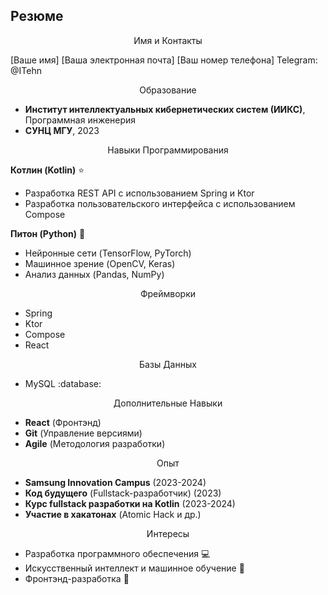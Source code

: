## Резюме 

<p align='center'>Имя и Контакты</p>

[Ваше имя]
[Ваша электронная почта]
[Ваш номер телефона]
Telegram: @ITehn

<p align='center'>Образование</p>

- **Институт интеллектуальных кибернетических систем (ИИКС)**, Программная инженерия
- **СУНЦ МГУ**, 2023

<p align='center'>Навыки Программирования</p>

**Котлин (Kotlin)** :star:
- Разработка REST API с использованием Spring и Ktor
- Разработка пользовательского интерфейса с использованием Compose

**Питон (Python)** :snake:
- Нейронные сети (TensorFlow, PyTorch)
- Машинное зрение (OpenCV, Keras)
- Анализ данных (Pandas, NumPy)

<p align='center'>Фреймворки</p>

- Spring
- Ktor
- Compose
- React

<p align='center'>Базы Данных</p>

- MySQL :database:

<p align='center'>Дополнительные Навыки</p>

- **React** (Фронтэнд)
- **Git** (Управление версиями)
- **Agile** (Методология разработки)

<p align='center'>Опыт</p>

- **Samsung Innovation Campus** (2023-2024)
- **Код будущего** (Fullstack-разработчик) (2023)
- **Курс fullstack разработки на Kotlin** (2023-2024)
- **Участие в хакатонах** (Atomic Hack и др.)

<p align='center'>Интересы</p>

- Разработка программного обеспечения 💻
- Искусственный интеллект и машинное обучение 🤖
- Фронтэнд-разработка 📱
